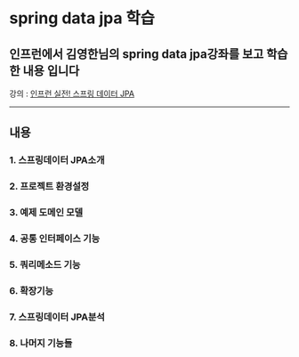 
spring data jpa 학습
======================

인프런에서  김영한님의 spring data jpa강좌를 보고 학습한 내용 입니다
-----------------------------------------------------------------

강의 : [인프런 실전! 스프링 데이터 JPA](https://www.inflearn.com/course/%EC%8A%A4%ED%94%84%EB%A7%81-%EB%8D%B0%EC%9D%B4%ED%84%B0-JPA-%EC%8B%A4%EC%A0%84)


***

## 내용
### 1. 스프링데이터 JPA소개

### 2. 프로젝트 환경설정

### 3. 예제 도메인 모델

### 4. 공통 인터페이스 기능

### 5. 쿼리메소드 기능

### 6. 확장기능

### 7. 스프링데이터 JPA분석

### 8. 나머지 기능들



